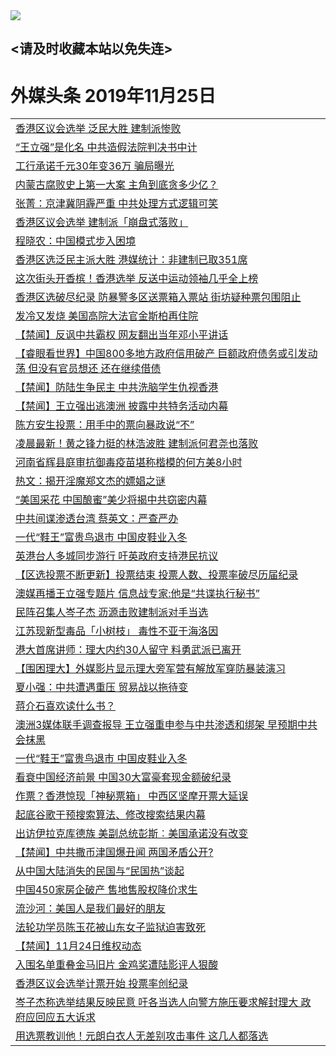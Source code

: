 
<tr>
  <td align=center><img src="https://cdn.jsdelivr.net/gh/gyoupiodf/im1/%E5%BE%AE%E4%BF%A1%E8%AF%B4%E6%98%8E4.jpg" /></td>  
</tr>

## <请及时收藏本站以免失连> </a>
# 外媒头条 2019年11月25日</a>

<table>

<tr><td colspan="2" align="left"><a href="https://xball.casa/oo.aspx?name=c1099043&key=eqxowaguscvmxdgc&from=gy">香港区议会选举 泛民大胜 建制派惨败</a></td></tr>
<tr><td colspan="2" align="left"><a href="https://xball.casa/oo.aspx?name=c1099045&key=eqxowaguscvmxdgc&from=gy">“王立强”是化名 中共造假法院判决书中计</a></td></tr>
<tr><td colspan="2" align="left"><a href="https://xball.casa/oo.aspx?name=c1099036&key=eqxowaguscvmxdgc&from=gy">工行承诺千元30年变36万 骗局曝光</a></td></tr>
<tr><td colspan="2" align="left"><a href="https://xball.casa/oo.aspx?name=c1099040&key=eqxowaguscvmxdgc&from=gy">内蒙古腐败史上第一大案 主角到底贪多少亿？</a></td></tr>
<tr><td colspan="2" align="left"><a href="https://xball.casa/oo.aspx?name=c1099047&key=eqxowaguscvmxdgc&from=gy">张菁：京津冀阴霾严重 中共处理方式逻辑可笑</a></td></tr>
<tr><td colspan="2" align="left"><a href="https://xball.casa/oo.aspx?name=c1099051&key=eqxowaguscvmxdgc&from=gy">香港区议会选举 建制派「崩盘式落败」</a></td></tr>
<tr><td colspan="2" align="left"><a href="https://xball.casa/oo.aspx?name=c1099041&key=eqxowaguscvmxdgc&from=gy">程晓农：中国模式步入困境</a></td></tr>
<tr><td colspan="2" align="left"><a href="https://xball.casa/oo.aspx?name=c1099055&key=eqxowaguscvmxdgc&from=gy">香港区选泛民主派大胜 港媒统计：非建制已取351席</a></td></tr>
<tr><td colspan="2" align="left"><a href="https://xball.casa/oo.aspx?name=c1099054&key=eqxowaguscvmxdgc&from=gy">这次街头开香槟！香港选举 反送中运动领袖几乎全上榜</a></td></tr>
<tr><td colspan="2" align="left"><a href="https://xball.casa/oo.aspx?name=c1099038&key=eqxowaguscvmxdgc&from=gy">香港区选破尽纪录 防暴警多区送票箱入票站 街坊疑种票包围阻止</a></td></tr>
<tr><td colspan="2" align="left"><a href="https://xball.casa/oo.aspx?name=c1099042&key=eqxowaguscvmxdgc&from=gy">发冷又发烧 美国高院大法官金斯柏再住院</a></td></tr>
<tr><td colspan="2" align="left"><a href="https://xball.casa/oo.aspx?name=c1099053&key=eqxowaguscvmxdgc&from=gy">【禁闻】反讽中共霸权 网友翻出当年邓小平讲话</a></td></tr>
<tr><td colspan="2" align="left"><a href="https://xball.casa/oo.aspx?name=c1099050&key=eqxowaguscvmxdgc&from=gy">【睿眼看世界】中国800多地方政府信用破产 巨额政府债务或引发动荡 但没有官员想还 还在继续借债</a></td></tr>
<tr><td colspan="2" align="left"><a href="https://xball.casa/oo.aspx?name=c1099046&key=eqxowaguscvmxdgc&from=gy">【禁闻】防陆生争民主 中共洗脑学生仇视香港</a></td></tr>
<tr><td colspan="2" align="left"><a href="https://xball.casa/oo.aspx?name=c1099048&key=eqxowaguscvmxdgc&from=gy">【禁闻】王立强出逃澳洲 披露中共特务活动内幕</a></td></tr>
<tr><td colspan="2" align="left"><a href="https://xball.casa/oo.aspx?name=c1099032&key=eqxowaguscvmxdgc&from=gy">陈方安生投票：用手中的票向暴政说“不”</a></td></tr>
<tr><td colspan="2" align="left"><a href="https://xball.casa/oo.aspx?name=c1099031&key=eqxowaguscvmxdgc&from=gy">凌晨最新！黄之锋力挺的林浩波胜 建制派何君尧也落败</a></td></tr>
<tr><td colspan="2" align="left"><a href="https://xball.casa/oo.aspx?name=c1099049&key=eqxowaguscvmxdgc&from=gy">河南省辉县庭审抗御毒疫苗堪称楷模的何方美8小时</a></td></tr>
<tr><td colspan="2" align="left"><a href="https://xball.casa/oo.aspx?name=c1099026&key=eqxowaguscvmxdgc&from=gy">热文：揭开淫魔郑文杰的嫖娼之谜</a></td></tr>
<tr><td colspan="2" align="left"><a href="https://xball.casa/oo.aspx?name=c1099052&key=eqxowaguscvmxdgc&from=gy">“美国采花 中国酿蜜”美少将揭中共窃密内幕</a></td></tr>
<tr><td colspan="2" align="left"><a href="https://xball.casa/oo.aspx?name=c1098978&key=eqxowaguscvmxdgc&from=gy">中共间谍渗透台湾 蔡英文：严查严办</a></td></tr>
<tr><td colspan="2" align="left"><a href="https://xball.casa/oo.aspx?name=c1099039&key=eqxowaguscvmxdgc&from=gy">一代“鞋王”富贵鸟退市 中国皮鞋业入冬</a></td></tr>
<tr><td colspan="2" align="left"><a href="https://xball.casa/oo.aspx?name=c1099044&key=eqxowaguscvmxdgc&from=gy">英港台人多城同步游行 吁英政府支持港民抗议</a></td></tr>
<tr><td colspan="2" align="left"><a href="https://xball.casa/oo.aspx?name=c1099034&key=eqxowaguscvmxdgc&from=gy">【区选投票不断更新】投票结束 投票人数、投票率破尽历届纪录</a></td></tr>
<tr><td colspan="2" align="left"><a href="https://xball.casa/oo.aspx?name=c1099017&key=eqxowaguscvmxdgc&from=gy">澳媒再播王立强专题片 信息战专家:他是“共谍执行秘书”</a></td></tr>
<tr><td colspan="2" align="left"><a href="https://xball.casa/oo.aspx?name=c1099037&key=eqxowaguscvmxdgc&from=gy">民阵召集人岑子杰 沥源击败建制派对手当选</a></td></tr>
<tr><td colspan="2" align="left"><a href="https://xball.casa/oo.aspx?name=c1099021&key=eqxowaguscvmxdgc&from=gy">江苏现新型毒品「小树枝」 毒性不亚于海洛因</a></td></tr>
<tr><td colspan="2" align="left"><a href="https://xball.casa/oo.aspx?name=c1099024&key=eqxowaguscvmxdgc&from=gy">港大首席讲师：理大内约30人留守 料勇武派已离开</a></td></tr>
<tr><td colspan="2" align="left"><a href="https://xball.casa/oo.aspx?name=c1099033&key=eqxowaguscvmxdgc&from=gy">【围困理大】外媒影片显示理大旁军营有解放军穿防暴装演习</a></td></tr>
<tr><td colspan="2" align="left"><a href="https://xball.casa/oo.aspx?name=c1099016&key=eqxowaguscvmxdgc&from=gy">夏小强：中共遭遇重压 贸易战以拖待变</a></td></tr>
<tr><td colspan="2" align="left"><a href="https://xball.casa/oo.aspx?name=c1099035&key=eqxowaguscvmxdgc&from=gy">蒋介石喜欢读什么书？</a></td></tr>
<tr><td colspan="2" align="left"><a href="https://xball.casa/oo.aspx?name=c1099022&key=eqxowaguscvmxdgc&from=gy">澳洲3媒体联手调查报导 王立强重申参与中共渗透和绑架 早预期中共会抹黑</a></td></tr>
<tr><td colspan="2" align="left"><a href="https://xball.casa/oo.aspx?name=c1099028&key=eqxowaguscvmxdgc&from=gy">一代“鞋王”富贵鸟退市 中国皮鞋业入冬</a></td></tr>
<tr><td colspan="2" align="left"><a href="https://xball.casa/oo.aspx?name=c1099025&key=eqxowaguscvmxdgc&from=gy">看衰中国经济前景 中国30大富豪套现金额破纪录</a></td></tr>
<tr><td colspan="2" align="left"><a href="https://xball.casa/oo.aspx?name=c1099020&key=eqxowaguscvmxdgc&from=gy">作票？香港惊现「神秘票箱」 中西区坚摩开票大延误</a></td></tr>
<tr><td colspan="2" align="left"><a href="https://xball.casa/oo.aspx?name=c1099027&key=eqxowaguscvmxdgc&from=gy">起底谷歌干预搜索算法、修改搜索结果内幕</a></td></tr>
<tr><td colspan="2" align="left"><a href="https://xball.casa/oo.aspx?name=c1099023&key=eqxowaguscvmxdgc&from=gy">出访伊拉克库德族 美副总统彭斯︰美国承诺没有改变</a></td></tr>
<tr><td colspan="2" align="left"><a href="https://xball.casa/oo.aspx?name=c1099064&key=eqxowaguscvmxdgc&from=gy">【禁闻】中共撒币津国爆丑闻 两国矛盾公开?</a></td></tr>
<tr><td colspan="2" align="left"><a href="https://xball.casa/oo.aspx?name=c1099062&key=eqxowaguscvmxdgc&from=gy">从中国大陆消失的民国与“民国热”谈起</a></td></tr>
<tr><td colspan="2" align="left"><a href="https://xball.casa/oo.aspx?name=c1099060&key=eqxowaguscvmxdgc&from=gy">中国450家房企破产 售地售股权降价求生</a></td></tr>
<tr><td colspan="2" align="left"><a href="https://xball.casa/oo.aspx?name=c1099061&key=eqxowaguscvmxdgc&from=gy">流沙河：美国人是我们最好的朋友</a></td></tr>
<tr><td colspan="2" align="left"><a href="https://xball.casa/oo.aspx?name=c1099015&key=eqxowaguscvmxdgc&from=gy">法轮功学员陈玉花被山东女子监狱迫害致死</a></td></tr>
<tr><td colspan="2" align="left"><a href="https://xball.casa/oo.aspx?name=c1099063&key=eqxowaguscvmxdgc&from=gy">【禁闻】11月24日维权动态</a></td></tr>
<tr><td colspan="2" align="left"><a href="https://xball.casa/oo.aspx?name=c1099059&key=eqxowaguscvmxdgc&from=gy">入围名单重叠金马旧片 金鸡奖遭陆影评人狠酸</a></td></tr>
<tr><td colspan="2" align="left"><a href="https://xball.casa/oo.aspx?name=c1099058&key=eqxowaguscvmxdgc&from=gy">香港区议会选举计票开始 投票率创纪录</a></td></tr>
<tr><td colspan="2" align="left"><a href="https://xball.casa/oo.aspx?name=c1099065&key=eqxowaguscvmxdgc&from=gy">岑子杰称选举结果反映民意 吁各当选人向警方施压要求解封理大 政府应回应五大诉求</a></td></tr>
<tr><td colspan="2" align="left"><a href="https://xball.casa/oo.aspx?name=c1099066&key=eqxowaguscvmxdgc&from=gy">用选票教训他！元朗白衣人无差别攻击事件 这几人都落选</a></td></tr>

</table>
